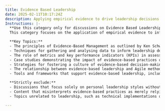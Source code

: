 ```yaml
---
title: Evidence Based Leadership
date: 2025-02-11T10:17:24Z
description: Applying empirical evidence to drive leadership decisions and improvements.
Instructions: |-
  **Use this category only for discussions on Evidence Based Leadership.**  
  This category focuses on the application of empirical evidence to inform and enhance leadership decisions and organisational improvements. It emphasises the importance of data-driven approaches in leadership practices, ensuring that decisions are based on solid evidence rather than intuition or anecdotal experiences.

  **Key Topics:**
  - The principles of Evidence-Based Management as outlined by Ken Schwaber and Jeff Sutherland.
  - Techniques for gathering and analysing data to inform leadership decisions.
  - The role of metrics and key performance indicators (KPIs) in assessing team performance and organisational health.
  - Case studies demonstrating the impact of evidence-based practices on leadership effectiveness.
  - Strategies for fostering a culture of evidence-based decision-making within teams and organisations.
  - The relationship between evidence-based leadership and Agile methodologies.
  - Tools and frameworks that support evidence-based leadership, including the use of feedback loops and retrospectives.

  **Strictly exclude:**
  - Discussions that focus solely on personal leadership styles without reference to empirical evidence.
  - Content that misinterprets evidence-based practices as merely relying on subjective opinions or experiences.
  - Topics unrelated to leadership, such as technical implementations or specific Agile practices that do not connect to leadership decision-making.

---
```


